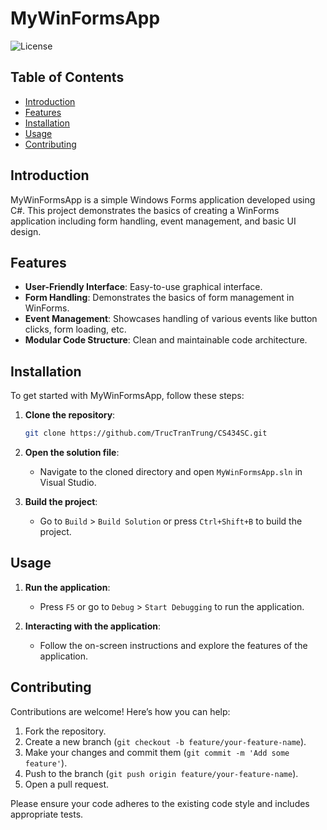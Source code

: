 # MyWinFormsApp

![License](https://img.shields.io/badge/license-MIT-blue.svg)

## Table of Contents

- [Introduction](#introduction)
- [Features](#features)
- [Installation](#installation)
- [Usage](#usage)
- [Contributing](#contributing)

## Introduction

MyWinFormsApp is a simple Windows Forms application developed using C#. This project demonstrates the basics of creating a WinForms application including form handling, event management, and basic UI design.

## Features

- **User-Friendly Interface**: Easy-to-use graphical interface.
- **Form Handling**: Demonstrates the basics of form management in WinForms.
- **Event Management**: Showcases handling of various events like button clicks, form loading, etc.
- **Modular Code Structure**: Clean and maintainable code architecture.

## Installation

To get started with MyWinFormsApp, follow these steps:

1. **Clone the repository**:
    ```sh
    git clone https://github.com/TrucTranTrung/CS434SC.git
    ```

2. **Open the solution file**:
    - Navigate to the cloned directory and open `MyWinFormsApp.sln` in Visual Studio.

3. **Build the project**:
    - Go to `Build` > `Build Solution` or press `Ctrl+Shift+B` to build the project.

## Usage

1. **Run the application**:
    - Press `F5` or go to `Debug` > `Start Debugging` to run the application.

2. **Interacting with the application**:
    - Follow the on-screen instructions and explore the features of the application.

## Contributing

Contributions are welcome! Here’s how you can help:

1. Fork the repository.
2. Create a new branch (`git checkout -b feature/your-feature-name`).
3. Make your changes and commit them (`git commit -m 'Add some feature'`).
4. Push to the branch (`git push origin feature/your-feature-name`).
5. Open a pull request.

Please ensure your code adheres to the existing code style and includes appropriate tests.
